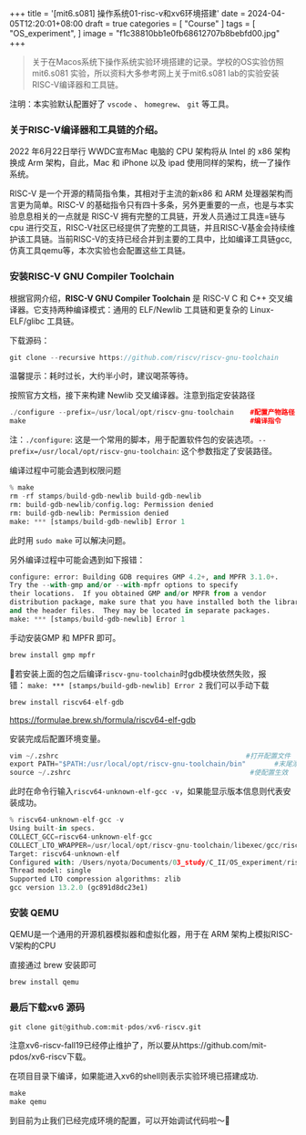 +++
title = '[mit6.s081] 操作系统01-risc-v和xv6环境搭建'
date = 2024-04-05T12:20:01+08:00
draft = true
categories = [
    "Course"
]
tags = [
    "OS_experiment",
]
image = "f1c38810bb1e0fb68612707b8bebfd00.jpg"
+++


> 关于在Macos系统下操作系统实验环境搭建的记录。学校的OS实验仿照mit6.s081 实验，所以资料大多参考网上关于mit6.s081 lab的实验安装RISC-V编译器和工具链。

注明：本实验默认配置好了 `vscode` 、 `homegrew`、 `git` 等工具。


### 关于**RISC-V编译器和工具链的介绍。**

2022 年6月22日举行 WWDC宣布Mac 电脑的 CPU 架构将从 Intel 的 x86 架构换成 Arm 架构，自此，Mac 和 iPhone 以及 ipad 使用同样的架构，统一了操作系统。

RISC-V 是一个开源的精简指令集，其相对于主流的新x86 和 ARM 处理器架构而言更为简单。RISC-V 的基础指令只有四十多条，另外更重要的一点，也是与本实验息息相关的一点就是 RISC-V 拥有完整的工具链，开发人员通过工具连=链与 cpu 进行交互，RISC-V社区已经提供了完整的工具链，并且RISC-V基金会持续维护该工具链。当前RISC-V的支持已经合并到主要的工具中，比如编译工具链gcc, 仿真工具qemu等，本次实验也会配置这些工具链。

### 安装**RISC-V GNU Compiler Toolchain** 

根据官网介绍，**RISC-V GNU Compiler Toolchain** 是 RISC-V C 和 C++ 交叉编译器。它支持两种编译模式：通用的 ELF/Newlib 工具链和更复杂的 Linux-ELF/glibc 工具链。

下载源码：

```cpp
git clone --recursive https://github.com/riscv/riscv-gnu-toolchain
```

温馨提示：耗时过长，大约半小时，建议喝茶等待。

按照官方文档，接下来构建 Newlib 交叉编译器。注意到指定安装路径

```cpp
./configure --prefix=/usr/local/opt/riscv-gnu-toolchain    #配置产物路径
make                                                       #编译指令
```

注：`./configure`: 这是一个常用的脚本，用于配置软件包的安装选项。`--prefix=/usr/local/opt/riscv-gnu-toolchain`: 这个参数指定了安装路径。

编译过程中可能会遇到权限问题

```python
% make
rm -rf stamps/build-gdb-newlib build-gdb-newlib
rm: build-gdb-newlib/config.log: Permission denied
rm: build-gdb-newlib: Permission denied
make: *** [stamps/build-gdb-newlib] Error 1
```

此时用 `sudo make` 可以解决问题。

另外编译过程中可能会遇到如下报错：

```python
configure: error: Building GDB requires GMP 4.2+, and MPFR 3.1.0+.
Try the --with-gmp and/or --with-mpfr options to specify
their locations.  If you obtained GMP and/or MPFR from a vendor
distribution package, make sure that you have installed both the libraries
and the header files.  They may be located in separate packages.
make: *** [stamps/build-gdb-newlib] Error 1
```

手动安装GMP 和 MPFR 即可。

```python
brew install gmp mpfr
```

📎若安装上面的包之后编译`riscv-gnu-toolchain`时gdb模块依然失败，报错： `make: *** [stamps/build-gdb-newlib] Error 2` 我们可以手动下载

```python
brew install riscv64-elf-gdb
```

https://formulae.brew.sh/formula/riscv64-elf-gdb

安装完成后配置环境变量。

```python
vim ~/.zshrc                                              #打开配置文件
export PATH="$PATH:/usr/local/opt/riscv-gnu-toolchain/bin"       #末尾添加此行
source ~/.zshrc                                            #使配置生效
```

此时在命令行输入`riscv64-unknown-elf-gcc -v`，如果能显示版本信息则代表安装成功。

```python
% riscv64-unknown-elf-gcc -v
Using built-in specs.
COLLECT_GCC=riscv64-unknown-elf-gcc
COLLECT_LTO_WRAPPER=/usr/local/opt/riscv-gnu-toolchain/libexec/gcc/riscv64-unknown-elf/13.2.0/lto-wrapper
Target: riscv64-unknown-elf
Configured with: /Users/nyota/Documents/03_study/C_II/OS_experiment/riscv-gnu-toolchain/gcc/configure --target=riscv64-unknown-elf --prefix=/usr/local/opt/riscv-gnu-toolchain --disable-shared --disable-threads --enable-languages=c,c++ --with-pkgversion=gc891d8dc23e1 --with-system-zlib --enable-tls --with-newlib --with-sysroot=/usr/local/opt/riscv-gnu-toolchain/riscv64-unknown-elf --with-native-system-header-dir=/include --disable-libmudflap --disable-libssp --disable-libquadmath --disable-libgomp --disable-nls --disable-tm-clone-registry --src=.././gcc --disable-multilib --with-abi=lp64d --with-arch=rv64imafdc --with-tune=rocket --with-isa-spec=20191213 'CFLAGS_FOR_TARGET=-Os    -mcmodel=medlow' 'CXXFLAGS_FOR_TARGET=-Os    -mcmodel=medlow'
Thread model: single
Supported LTO compression algorithms: zlib
gcc version 13.2.0 (gc891d8dc23e1) 
```

### 安装 QEMU

QEMU是一个通用的开源机器模拟器和虚拟化器，用于在 ARM 架构上模拟RISC-V架构的CPU

直接通过 brew 安装即可

```python
brew install qemu 
```

### 最后下载xv6 源码

```python
git clone git@github.com:mit-pdos/xv6-riscv.git
```

注意xv6-riscv-fall19已经停止维护了，所以要从https://github.com/mit-pdos/xv6-riscv下载。

在项目目录下编译，如果能进入xv6的shell则表示实验环境已搭建成功.

```python
make
make qemu
```

到目前为止我们已经完成环境的配置，可以开始调试代码啦～👋